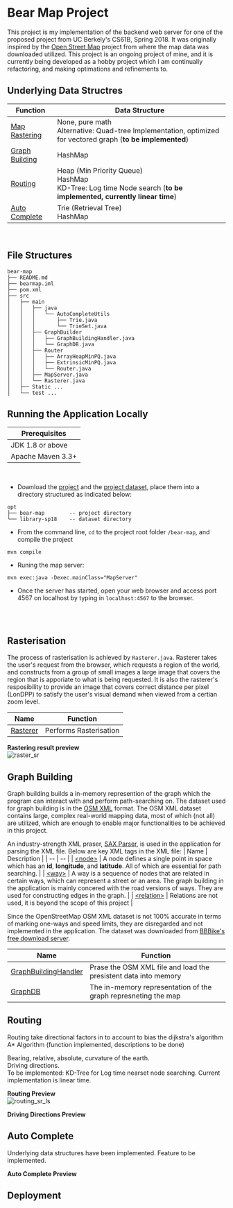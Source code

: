# Bear Map Project

This project is my implementation of the backend web server for one of the proposed project from UC Berkely's CS61B, Spring 2018. It was originally inspired by the [Open Street Map](https://wiki.openstreetmap.org/wiki/Main_Page) project from where the map data was downloaded utilized. This project is an ongoing project of mine, and it is currently being developed as a hobby project which I am continually refactoring, and making optimations and refinements to.

## Underlying Data Structres

| Function | Data Structure |
| -- | -- |
| [Map Rastering](#Rasterisation) | None, pure math </br>Alternative: Quad-tree Implementation, optimized for vectored graph (**to be implemented**) |
| [Graph Building](#Graph-Building) | HashMap |
| [Routing](#Routing) | Heap (Min Priority Queue)</br>HashMap </br>KD-Tree: Log time Node search (**to be implemented, currently linear time**)|
| [Auto Complete](#Auto-Complete) | Trie (Retrieval Tree)</br>HashMap |

</br>

## File Structures

```file structure
bear-map
├── README.md
├── bearmap.iml
├── pom.xml
├── src
│   ├── main
│   │   ├── java
│   │   │   └── AutoCompleteUtils
│   │   │       ├── Trie.java
│   │   │       └── TrieSet.java
│   │   ├── GraphBuilder
│   │   │   ├── GraphBuildingHandler.java
│   │   │   └── GraphDB.java
│   │   ├── Router
│   │   │   ├── ArrayHeapMinPQ.java
│   │   │   ├── ExtrinsicMinPQ.java
│   │   │   └── Router.java
│   │   ├── MapServer.java
│   │   └── Rasterer.java
│   ├── Static ...
│   └── test ...

```

## Running the Application Locally

| Prerequisites |
| --|
| JDK 1.8 or above |
| Apache Maven 3.3+ |
</br>

* Download the [project](https://github.com/JunlinDu/bear-map.git) and the [project dataset](https://github.com/JunlinDu/bear-map-presist-data.git), place them into a directory structured as indicated below:

```file structure
opt
├── bear-map        -- project directory
└── library-sp18    -- dataset directory
```

* From the command line, ```cd``` to the project root folder ```/bear-map```, and compile the project

```shell
mvn compile
```

* Runing the map server:

```shell
mvn exec:java -Dexec.mainClass="MapServer"
```

* Once the server has started, open your web browser and access port 4567 on localhost by typing in ```localhost:4567``` to the browser.

</br></br>

## Rasterisation

The process of rasterisation is achieved by ```Rasterer.java```. Rasterer takes the user's request from the browser, which requests a region of the world, and constructs from a group of small images a large image that covers the region that is apporiate to what is being requested. It is also the rasterer's resposibility to provide an image that covers correct distance per pixel (LonDPP) to satisfy the user's visual demand when viewed from a certian zoom level.

| Name | Function |
| -- | -- |
| [Rasterer](src/main/java/Rasterer.java) | Performs Rasterisation |

**Rastering result preview**</br>
![raster_sr](docs/rasterer_sr_ls.gif)

## Graph Building

Graph building builds a in-memory represention of the graph which the program can interact with and perform path-searching on. The dataset used for graph building is in the [OSM XML](https://wiki.openstreetmap.org/wiki/OSM_XML) format. The OSM XML dataset contains large, complex real-world mapping data, most of which (not all) are utilized, which are enough to enable major functionalities to be achieved in this project. </br>

An industry-strength XML praser, [SAX Parser](https://docs.oracle.com/javase/tutorial/jaxp/sax/parsing.html), is used in the application for parsing the XML file. Below are key XML tags in the XML file:
| Name | Description |
| -- | -- |
| [\<node>](https://wiki.openstreetmap.org/wiki/Node) | A node defines a single point in space which has an **id**, **longitude**, and **latitude**. All of which are essential for path searching. |
| [\<way>](https://wiki.openstreetmap.org/wiki/Way) | A way is a sequence of nodes that are related in certain ways, which can represent a street or an area. The graph building in the application is mainly concered with the road versions of ways. They are used for constructing edges in the graph. |
| [\<relation>](https://wiki.openstreetmap.org/wiki/Relation) | Relations are not used, it is beyond the scope of this project |
</br>

Since the OpenStreetMap OSM XML dataset is not 100% accurate in terms of marking one-ways and speed limits, they are disregarded and not implemented in the application. The  dataset was downloaded from [BBBike's free download server](https://download.bbbike.org/osm/).

| Name | Function |
| -- | -- |
| [GraphBuildingHandler](src/main/java/GraphBuilder/GraphBuildingHandler.java) | Prase the OSM XML file and load the presistent data into memory |
| [GraphDB](src/main/java/GraphBuilder/GraphDB.java) | The in-memory representation of the graph represneting the map |

## Routing

Routing take directional factors in to account to bias the dijkstra's algorithm A* Algorithm (function implemented, descriptions to be done)

Bearing, relative, absolute, curvature of the earth. </br>
Driving directions. </br>
To be implemented: KD-Tree for Log time nearset node searching. Current implementation is linear time. </br>

**Routing Preview**</br>
![routing_sr_ls](docs/routing_sr_ls.gif)

**Driving Directions Preview**</br>

## Auto Complete

Underlying data structures have been implemented. Feature to be implemented.

**Auto Complete Preview**</br>

## Deployment
